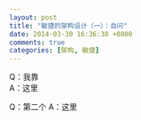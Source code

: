 ```yaml
---
layout: post
title: "敏捷的架构设计（一）：自问"
date: 2014-03-30 16:36:38 +0800
comments: true
categories: [架构, 敏捷]
---
```


Q：我靠  
A：这里

Q：第二个
A：这里

